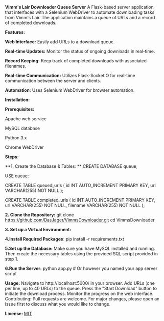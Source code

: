 **Vimm's Lair Downloader Queue Server**
A Flask-based server application that interfaces with a Selenium WebDriver to automate downloading tasks from Vimm's Lair. The application maintains a queue of URLs and a record of completed downloads.

**Features:**

**Web Interface:** Easily add URLs to a download queue.

**Real-time Updates:** Monitor the status of ongoing downloads in real-time.

**Record Keeping:** Keep track of completed downloads with associated filenames.

**Real-time Communication:** Utilizes Flask-SocketIO for real-time communication between the server and clients.

**Automation:** Uses Selenium WebDriver for browser automation.

**Installation:**

**Prerequisites:**

Apache web service

MySQL database

Python 3.x

Chrome WebDriver

**Steps:**

**1. Create the Database & Tables:
**
CREATE DATABASE queue;

USE queue;

CREATE TABLE queued_urls (
    id INT AUTO_INCREMENT PRIMARY KEY,
    url VARCHAR(255) NOT NULL
);

CREATE TABLE completed_urls (
    id INT AUTO_INCREMENT PRIMARY KEY,
    url VARCHAR(255) NOT NULL,
    filename VARCHAR(255) NOT NULL
);


**2. Clone the Repository:**
    git clone https://github.com/DasJager/VimmsDownloader.git
    cd VimmsDownloader

**3. Set up a Virtual Environment:**


**4.Install Required Packages:**
    pip install -r requirements.txt


**5.Set up the Database:** Make sure you have MySQL installed and running. Then create the necessary tables using the provided SQL script provided in step 1.

**6.Run the Server:**
python app.py  # Or however you named your app server script

**Usage:**
Navigate to http://localhost:5000/ in your browser.
Add URLs (one per line, up to 40 URLs) to the queue.
Press the "Start Download" button to initiate the download process.
Monitor the progress on the web interface.
Contributing:
Pull requests are welcome. For major changes, please open an issue first to discuss what you would like to change.

**License:**
[MIT]([url](https://choosealicense.com/licenses/mit/)https://choosealicense.com/licenses/mit/)

